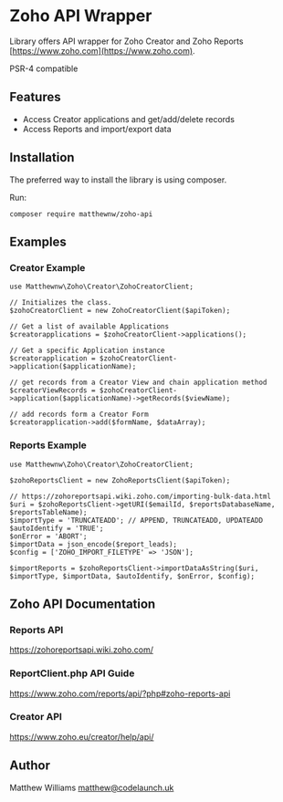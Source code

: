 # Zoho API Wrapper

Library offers API wrapper for Zoho Creator and Zoho Reports [https://www.zoho.com](https://www.zoho.com).

PSR-4 compatible

## Features

- Access Creator applications and get/add/delete records
- Access Reports and import/export data

## Installation

The preferred way to install the library is using composer.

Run:

    composer require matthewnw/zoho-api

## Examples

### Creator Example

    use Matthewnw\Zoho\Creator\ZohoCreatorClient;

    // Initializes the class.
    $zohoCreatorClient = new ZohoCreatorClient($apiToken);

    // Get a list of available Applications
    $creatorapplications = $zohoCreatorClient->applications();

    // Get a specific Application instance
    $creatorapplication = $zohoCreatorClient->application($applicationName);

    // get records from a Creator View and chain application method
    $creatorViewRecords = $zohoCreatorClient->application($applicationName)->getRecords($viewName);

    // add records form a Creator Form
    $creatorapplication->add($formName, $dataArray);

### Reports Example

    use Matthewnw\Zoho\Creator\ZohoCreatorClient;

    $zohoReportsClient = new ZohoReportsClient($apiToken);

    // https://zohoreportsapi.wiki.zoho.com/importing-bulk-data.html
    $uri = $zohoReportsClient->getURI($emailId, $reportsDatabaseName, $reportsTableName);
    $importType = 'TRUNCATEADD'; // APPEND, TRUNCATEADD, UPDATEADD
    $autoIdentify = 'TRUE';
    $onError = 'ABORT';
    $importData = json_encode($report_leads);
    $config = ['ZOHO_IMPORT_FILETYPE' => 'JSON'];

    $importReports = $zohoReportsClient->importDataAsString($uri, $importType, $importData, $autoIdentify, $onError, $config);

## Zoho API Documentation

### Reports API

https://zohoreportsapi.wiki.zoho.com/

### ReportClient.php API Guide

https://www.zoho.com/reports/api/?php#zoho-reports-api

### Creator API

https://www.zoho.eu/creator/help/api/

## Author

Matthew Williams matthew@codelaunch.uk
